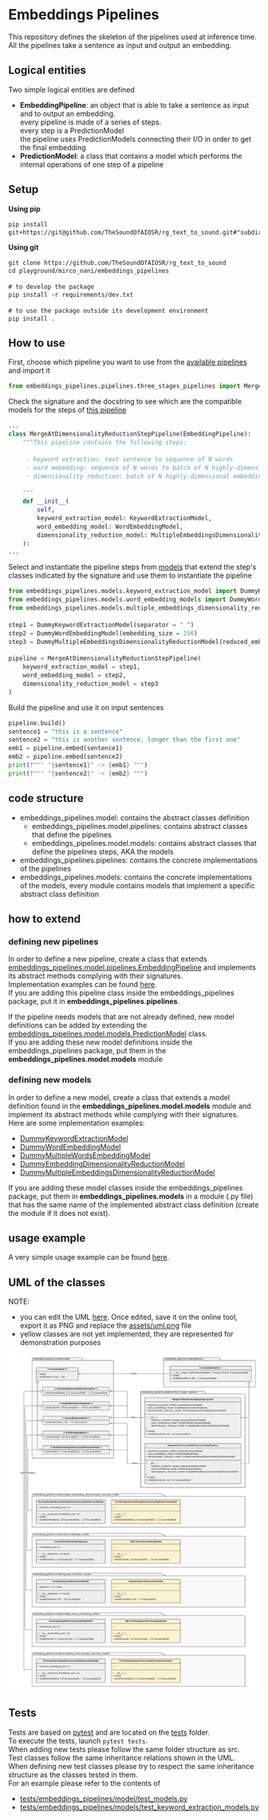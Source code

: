 # Embeddings Pipelines
This repository defines the skeleton of the pipelines used at inference time.  
All the pipelines take a sentence as input and output an embedding.

## Logical entities
Two simple logical entities are defined
* **EmbeddingPipeline**: an object that is able to take a sentence as input and to output an embedding.  
every pipeline is made of a series of steps.  
every step is a PredictionModel  
the pipeline uses PredictionModels connecting their I/O in order to get the final embedding
* **PredictionModel**: a class that contains a model which performs the internal operations of one step of a pipeline

## Setup
**Using pip**  
``` 
pip install git+https://git@github.com/TheSoundOfAIOSR/rg_text_to_sound.git#"subdirectory=playground/mirco_nani/embeddings_pipelines" 
```

**Using git**  
``` 
git clone https://github.com/TheSoundOfAIOSR/rg_text_to_sound
cd playground/mirco_nani/embeddings_pipelines

# to develop the package
pip install -r requirements/dev.txt

# to use the package outside its development environment
pip install .
```


## How to use
First, choose which pipeline you want to use from the [available pipelines](src/embeddings_pipelines/pipelines) and import it
```python
from embeddings_pipelines.pipelines.three_stages_pipelines import MergeAtDimensionalityReductionStepPipeline
```

Check the signature and the docstring to see which are the compatible models for the steps of [this pipeline](src/embeddings_pipelines/pipelines/three_stages_pipeline.py)
```python
...
class MergeAtDimensionalityReductionStepPipeline(EmbeddingPipeline):
    """This pipeline contains the following steps:
    
     - keyword extraction: text sentence to sequence of N words
     - word embedding: sequence of N words to batch of N highly-dimensional embeddings
     - dimensionality reduction: batch of N highly-dimensional embeddings to single low-dimensional embedding

    """
    def __init__(
        self, 
        keyword_extraction_model: KeywordExtractionModel,
        word_embedding_model: WordEmbeddingModel,
        dimensionality_reduction_model: MultipleEmbeddingsDimensionalityReductionModel
    ):
...
```

Select and instantiate the pipeline steps from [models](src/embeddings_pipelines/models/) that extend the step's classes indicated by the signature and use them to instantiate the pipeline
```python
from embeddings_pipelines.models.keyword_extraction_model import DummyKeywordExtractionModel
from embeddings_pipelines.models.word_embedding_models import DummyWordEmbeddingModel
from embeddings_pipelines.models.multiple_embeddings_dimensionality_reduction_model import DummyMultipleEmbeddingsDimensionalityReductionModel

step1 = DummyKeywordExtractionModel(separator = " ")
step2 = DummyWordEmbeddingModel(embedding_size = 256)
step3 = DummyMultipleEmbeddingsDimensionalityReductionModel(reduced_embedding_size=16)
    
pipeline = MergeAtDimensionalityReductionStepPipeline(
    keyword_extraction_model = step1,
    word_embedding_model = step2,
    dimensionality_reduction_model = step3
)
```
Build the pipeline and use it on input sentences
```python
pipeline.build()
sentence1 = "this is a sentence"
sentence2 = "this is another sentence, longer than the first one"
emb1 = pipeline.embed(sentence1)
emb2 = pipeline.embed(sentence2)
print(f""" "{sentence1}" -> {emb1} """)
print(f""" "{sentence2}" -> {emb2} """)
```

## code structure
* embeddings_pipelines.model: contains the abstract classes definition
    + embeddings_pipelines.model.pipelines: contains abstract classes that define the pipelines
    + embeddings_pipelines.model.models: contains abstract classes that define the pipelines steps, AKA the models
* embeddings_pipelines.pipelines: contains the concrete implementations of the pipelines
* embeddings_pipelines.models: contains the concrete implementations of the models, every module contains models that implement a specific abstract class definition

## how to extend
### defining new pipelines
In order to define a new pipeline, create a class that extends [embeddings_pipelines.model.pipelines.EmbeddingPipeline](src/embeddings_pipelines/model/pipelines.py) and implements its abstract methods complying with their signatures.  
Implementation examples can be found [here](src/embeddings_pipelines/pipelines/three_stages_pipelines.py).  
If you are adding this pipeline class inside the embeddings_pipelines package, put it in **embeddings_pipelines.pipelines**.  
  
If the pipeline needs models that are not already defined, new model definitions can be added by extending the [embeddings_pipelines.model.models.PredictionModel](src/embeddings_pipelines/model/models.py) class.  
If you are adding these new model definitions inside the embeddings_pipelines package, put them in the **embeddings_pipelines.model.models** module  
  
### defining new models  
In order to define a new model, create a class that extends a model definition found in the **embeddings_pipelines.model.models** module and implement its abstract methods while complying with their signatures.  
Here are some implementation examples:
* [DummyKeywordExtractionModel](src/embeddings_pipelines/models/keyword_extraction_models.py)
* [DummyWordEmbeddingModel](src/embeddings_pipelines/models/word_embedding_models.py)
* [DummyMultipleWordsEmbeddingModel](src/embeddings_pipelines/models/multiple_words_embedding_models.py)
* [DummyEmbeddingDimensionalityReductionModel](src/embeddings_pipelines/models/multiple_embeddings_dimensionality_reduction_model.py)
* [DummyMultipleEmbeddingsDimensionalityReductionModel](src/embeddings_pipelines/models/multiple_embeddings_dimensionality_reduction_model.py)

If you are adding these model classes inside the embeddings_pipelines package, put them in **embeddings_pipelines.models** in a module (.py file) that has the same name of the implemented abstract class definition (create the module if it does not exist).  

## usage example
A very simple usage example can be found [here](src/embeddings_pipelines/embeddings_pipelines_sample_usage.py). 

## UML of the classes
NOTE: 
* you can edit the UML [here](https://lucid.app/lucidchart/invitations/accept/10b794c9-037d-4437-ac1a-96103aaf9037). Once edited, save it on the online tool, export it as PNG and replace the [assets/uml.png](assets/uml.png) file
* yellow classes are not yet implemented, they are represented for demonstration purposes  
  
![UML](assets/uml.png)

## Tests
Tests are based on [pytest](https://docs.pytest.org/) and are located on the [tests](tests) folder.  
To execute the tests, launch ```pytest tests```.    
When adding new tests please follow the same folder structure as src.  
Test classes follow the same inheritance relations shown in the UML.  
When defining new test classes please try to respect the same inheritance structure as the classes tested in them.  
For an example please refer to the contents of  
* [tests/embeddings_pipelines/model/test_models.py](tests/embeddings_pipelines/model/test_models.py)  
* [tests/embeddings_pipelines/models/test_keyword_extraction_models.py](tests/embeddings_pipelines/models/test_keyword_extraction_models.py)  